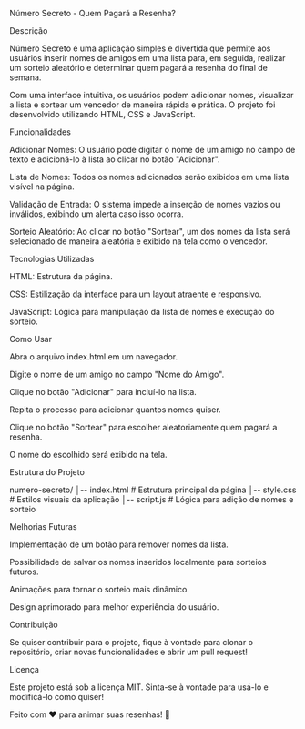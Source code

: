 Número Secreto - Quem Pagará a Resenha?

Descrição

Número Secreto é uma aplicação simples e divertida que permite aos usuários inserir nomes de amigos em uma lista para, em seguida, realizar um sorteio aleatório e determinar quem pagará a resenha do final de semana.

Com uma interface intuitiva, os usuários podem adicionar nomes, visualizar a lista e sortear um vencedor de maneira rápida e prática. O projeto foi desenvolvido utilizando HTML, CSS e JavaScript.

Funcionalidades

Adicionar Nomes: O usuário pode digitar o nome de um amigo no campo de texto e adicioná-lo à lista ao clicar no botão "Adicionar".

Lista de Nomes: Todos os nomes adicionados serão exibidos em uma lista visível na página.

Validação de Entrada: O sistema impede a inserção de nomes vazios ou inválidos, exibindo um alerta caso isso ocorra.

Sorteio Aleatório: Ao clicar no botão "Sortear", um dos nomes da lista será selecionado de maneira aleatória e exibido na tela como o vencedor.

Tecnologias Utilizadas

HTML: Estrutura da página.

CSS: Estilização da interface para um layout atraente e responsivo.

JavaScript: Lógica para manipulação da lista de nomes e execução do sorteio.

Como Usar

Abra o arquivo index.html em um navegador.

Digite o nome de um amigo no campo "Nome do Amigo".

Clique no botão "Adicionar" para incluí-lo na lista.

Repita o processo para adicionar quantos nomes quiser.

Clique no botão "Sortear" para escolher aleatoriamente quem pagará a resenha.

O nome do escolhido será exibido na tela.

Estrutura do Projeto

numero-secreto/
│-- index.html  # Estrutura principal da página
│-- style.css   # Estilos visuais da aplicação
│-- script.js   # Lógica para adição de nomes e sorteio

Melhorias Futuras

Implementação de um botão para remover nomes da lista.

Possibilidade de salvar os nomes inseridos localmente para sorteios futuros.

Animações para tornar o sorteio mais dinâmico.

Design aprimorado para melhor experiência do usuário.

Contribuição

Se quiser contribuir para o projeto, fique à vontade para clonar o repositório, criar novas funcionalidades e abrir um pull request!

Licença

Este projeto está sob a licença MIT. Sinta-se à vontade para usá-lo e modificá-lo como quiser!

Feito com ❤️ para animar suas resenhas! 🍻
